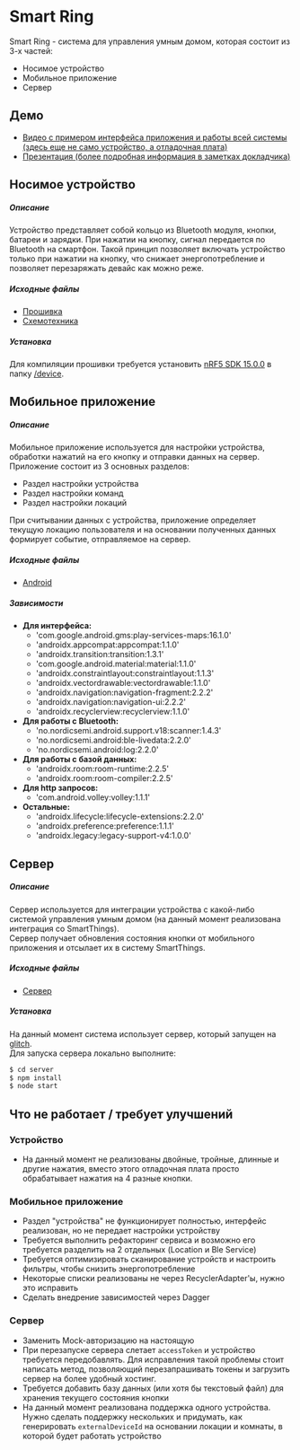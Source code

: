 # Smart Ring
Smart Ring - система для управления умным домом, которая состоит из 3-х частей:
- Носимое устройство
- Мобильное приложение
- Сервер

## Демо
- [Видео с примером интерфейса приложения и работы всей системы (здесь еще не само устройство, а отладочная плата)](https://drive.google.com/file/d/1LhwEsBvcHT-mtzOmQIQSLOzcvDy6nwD8/view?usp=sharing)
- [Презентация (более подробная информация в заметках докладчика)](https://docs.google.com/presentation/d/179yZ5rh-BqtIIjekmeVIYNVyHlKF2Y8zf11Fv1ZyADk/edit?usp=sharing)

## Носимое устройство
##### Описание
Устройство представляет собой кольцо из Bluetooth модуля, кнопки, батареи и зарядки. При нажатии на кнопку, сигнал передается по Bluetooth на смартфон. Такой принцип позволяет включать устройство только при нажатии на кнопку, что снижает энергопотребление и позволяет перезаряжать девайс как можно реже.
##### Исходные файлы
- [Прошивка](https://github.com/Sc222/SmartRingApp/tree/master/device/examples/ble_peripheral/smart_ring_ble)
- [Схемотехника](https://github.com/Sc222/SmartRingApp/tree/master/schematics)

##### Установка
Для компиляции прошивки требуется установить [nRF5 SDK 15.0.0](https://www.nordicsemi.com/Software-and-tools/Software/nRF5-SDK/Download#infotabs) в папку [/device](https://github.com/Sc222/SmartRingApp/tree/master/device).
## Мобильное приложение
##### Описание
Мобильное приложение используется для настройки устройства, обработки нажатий на его кнопку и отправки данных на сервер.
Приложение состоит из 3 основных разделов:
- Раздел настройки устройства
- Раздел настройки команд
- Раздел настройки локаций

При считывании данных с устройства, приложение определяет текущую локацию пользователя и на основании полученных данных формирует событие, отправляемое на сервер.
##### Исходные файлы
- [Android](https://github.com/Sc222/SmartRingApp/tree/master/application)

##### Зависимости
- **Для интерфейса:**
  - 'com.google.android.gms:play-services-maps:16.1.0'
  - 'androidx.appcompat:appcompat:1.1.0'
  - 'androidx.transition:transition:1.3.1'
  - 'com.google.android.material:material:1.1.0'
  - 'androidx.constraintlayout:constraintlayout:1.1.3'
  - 'androidx.vectordrawable:vectordrawable:1.1.0'
  - 'androidx.navigation:navigation-fragment:2.2.2'
  - 'androidx.navigation:navigation-ui:2.2.2'
  - 'androidx.recyclerview:recyclerview:1.1.0'
- **Для работы с Bluetooth:**
  - 'no.nordicsemi.android.support.v18:scanner:1.4.3'
  - 'no.nordicsemi.android:ble-livedata:2.2.0'
  - 'no.nordicsemi.android:log:2.2.0'
- **Для работы с базой данных:**
  - 'androidx.room:room-runtime:2.2.5'
  - 'androidx.room:room-compiler:2.2.5'
- **Для http запросов:**
  - 'com.android.volley:volley:1.1.1'
- **Остальные:**
  - 'androidx.lifecycle:lifecycle-extensions:2.2.0'
  - 'androidx.preference:preference:1.1.1'
  - 'androidx.legacy:legacy-support-v4:1.0.0'

## Cервер
##### Описание
Сервер используется для интеграции устройства с какой-либо системой управления умным домом (на данный момент реализована интеграция со SmartThings).  
Сервер получает обновления состояния кнопки от мобильного приложения и отсылает их в систему SmartThings.
##### Исходные файлы
- [Сервер](https://github.com/Sc222/SmartRingApp/tree/master/server)

##### Установка
На данный момент система использует сервер, который запущен на [glitch](https://glitch.com/edit/#!/smart-ring-webhook?path=index.js%3A301%3A0).  
Для запуска сервера локально выполните:
```sh
$ cd server
$ npm install
$ node start
```
## Что не работает / требует улучшений
### Устройство
- На данный момент не реализованы двойные, тройные, длинные и другие нажатия, вместо этого отладочная плата просто обрабатывает нажатия на 4 разные кнопки.
### Мобильное приложение
- Раздел "устройства" не функционирует полностью, интерфейс реализован, но не передает настройки устройству
- Требуется выполнить рефакторинг сервиса и возможно его требуется разделить на 2 отдельных (Location и Ble Service)
- Требуется оптимизировать сканирование устройств и настроить фильтры, чтобы снизить энергопотребление
- Некоторые списки реализованы не через RecyclerAdapter'ы, нужно это исправить
- Сделать внедрение зависимостей через Dagger
### Сервер
 - Заменить Mock-авторизацию на настоящую
 - При перезапуске сервера слетает ```accessToken``` и устройство требуется передобавлять. Для исправления такой проблемы стоит написать метод, позволяющий перезапрашивать токены и загрузить сервер на более удобный хостинг.
 - Требуется добавить базу данных (или хотя бы текстовый файл) для хранения текущего состояния кнопки
 - На данный момент реализована поддержка одного устройства. Нужно сделать поддержку нескольких и придумать, как генерировать ```externalDeviceId``` на основании локации и комнаты, в которой будет работать устройство
